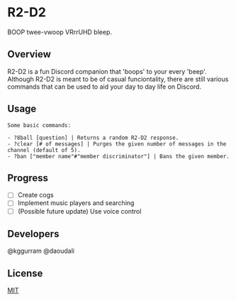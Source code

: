 # R2-D2

BOOP twee-vwoop VRrrUHD bleep.

## Overview

R2-D2 is a fun Discord companion that 'boops' to your every 'beep'. Although R2-D2 is meant to be of casual funciontality, there are still various commands that can be used to aid your day to day life on Discord.

## Usage

```
Some basic commands:

- ?8ball [question] | Returns a random R2-D2 response.
- ?clear [# of messages] | Purges the given number of messages in the channel (default of 5).
- ?ban ["member name"#"member discriminator"] | Bans the given member.

```

## Progress

- [ ] Create cogs
- [ ] Implement music players and searching
- [ ] \(Possible future update) Use voice control

## Developers

@kggurram @daoudali

## License
[MIT](https://choosealicense.com/licenses/mit)